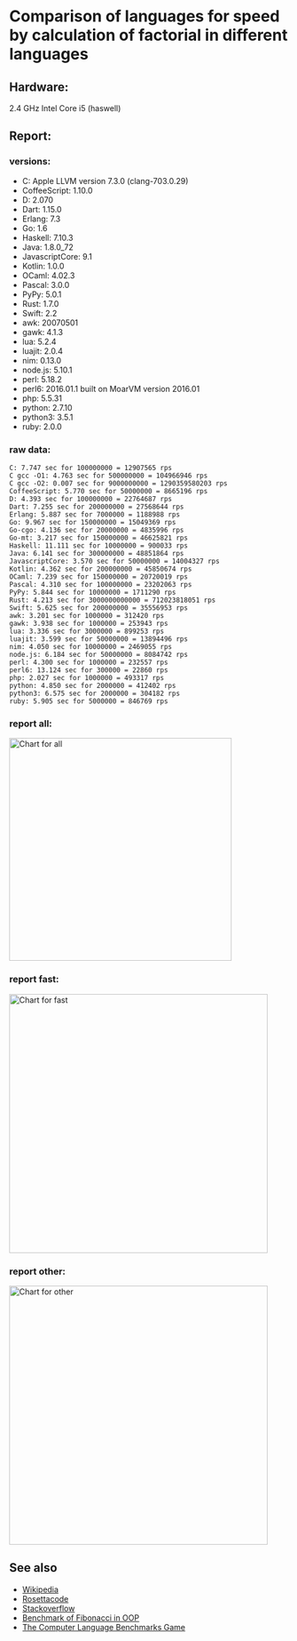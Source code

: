 Comparison of languages for speed by calculation of factorial in different languages
====================================================================================

Hardware:
---------
2.4 GHz Intel Core i5 (haswell)

Report:
-------
### versions:

  * C: Apple LLVM version 7.3.0 (clang-703.0.29)
  * CoffeeScript: 1.10.0
  * D: 2.070
  * Dart: 1.15.0
  * Erlang: 7.3
  * Go: 1.6
  * Haskell: 7.10.3
  * Java: 1.8.0_72
  * JavascriptCore: 9.1
  * Kotlin: 1.0.0
  * OCaml: 4.02.3
  * Pascal: 3.0.0
  * PyPy: 5.0.1
  * Rust: 1.7.0
  * Swift: 2.2
  * awk: 20070501
  * gawk: 4.1.3
  * lua: 5.2.4
  * luajit: 2.0.4
  * nim: 0.13.0
  * node.js: 5.10.1
  * perl: 5.18.2
  * perl6: 2016.01.1 built on MoarVM version 2016.01
  * php: 5.5.31
  * python: 2.7.10
  * python3: 3.5.1
  * ruby: 2.0.0


### raw data:

    C: 7.747 sec for 100000000 = 12907565 rps
    C gcc -O1: 4.763 sec for 500000000 = 104966946 rps
    C gcc -O2: 0.007 sec for 9000000000 = 1290359580203 rps
    CoffeeScript: 5.770 sec for 50000000 = 8665196 rps
    D: 4.393 sec for 100000000 = 22764687 rps
    Dart: 7.255 sec for 200000000 = 27568644 rps
    Erlang: 5.887 sec for 7000000 = 1188988 rps
    Go: 9.967 sec for 150000000 = 15049369 rps
    Go-cgo: 4.136 sec for 20000000 = 4835996 rps
    Go-mt: 3.217 sec for 150000000 = 46625821 rps
    Haskell: 11.111 sec for 10000000 = 900033 rps
    Java: 6.141 sec for 300000000 = 48851864 rps
    JavascriptCore: 3.570 sec for 50000000 = 14004327 rps
    Kotlin: 4.362 sec for 200000000 = 45850674 rps
    OCaml: 7.239 sec for 150000000 = 20720019 rps
    Pascal: 4.310 sec for 100000000 = 23202063 rps
    PyPy: 5.844 sec for 10000000 = 1711290 rps
    Rust: 4.213 sec for 3000000000000 = 712023818051 rps
    Swift: 5.625 sec for 200000000 = 35556953 rps
    awk: 3.201 sec for 1000000 = 312420 rps
    gawk: 3.938 sec for 1000000 = 253943 rps
    lua: 3.336 sec for 3000000 = 899253 rps
    luajit: 3.599 sec for 50000000 = 13894496 rps
    nim: 4.050 sec for 10000000 = 2469055 rps
    node.js: 6.184 sec for 50000000 = 8084742 rps
    perl: 4.300 sec for 1000000 = 232557 rps
    perl6: 13.124 sec for 300000 = 22860 rps
    php: 2.027 sec for 1000000 = 493317 rps
    python: 4.850 sec for 2000000 = 412402 rps
    python3: 6.575 sec for 2000000 = 304182 rps
    ruby: 5.905 sec for 5000000 = 846769 rps


### report all:

<img alt="Chart for all" width="401" src="https://chart.googleapis.com/chart?cht=bhs&chs=602x498&chd=t%3A104966945%2C48851863%2C46625821%2C45850674%2C35556953%2C27568644%2C23202062%2C22764687%2C20720019%2C15049369%2C14004327%2C13894495%2C12907564%2C8665196%2C8084741%2C4835995%2C2469054%2C1711290%2C1188988%2C900032%2C899252%2C846768%2C493317%2C412402%2C312420%2C304182%2C253942%2C232556&chco=4d89f9&chbh=12&chds=0,104966945.593932&chxt=x,y,r&chxl=1%3A%7Cperl%7Cgawk%7Cpython3%7Cawk%7Cpython%7Cphp%7Cruby%7Clua%7CHaskell%7CErlang%7CPyPy%7Cnim%7CGo-cgo%7Cnode.js%7CCoffeeScript%7CC%7Cluajit%7CJavascriptCore%7CGo%7COCaml%7CD%7CPascal%7CDart%7CSwift%7CKotlin%7CGo-mt%7CJava%7CC%20gcc%20-O1%7C2%3A%7C232556%20rps%7C253942%20rps%7C304182%20rps%7C312420%20rps%7C412402%20rps%7C493317%20rps%7C846768%20rps%7C899252%20rps%7C900032%20rps%7C1188988%20rps%7C1711290%20rps%7C2469054%20rps%7C4835995%20rps%7C8084741%20rps%7C8665196%20rps%7C12907564%20rps%7C13894495%20rps%7C14004327%20rps%7C15049369%20rps%7C20720019%20rps%7C22764687%20rps%7C23202062%20rps%7C27568644%20rps%7C35556953%20rps%7C45850674%20rps%7C46625821%20rps%7C48851863%20rps%7C104966945%20rps%7C0%3A%7C0%20%25%7C10%20%25%7C20%20%25%7C30%20%25%7C40%20%25%7C50%20%25%7C60%20%25%7C70%20%25%7C80%20%25%7C90%20%25%7C100%20%25">

### report fast:

<img alt="Chart for fast" width="466" src="https://chart.googleapis.com/chart?cht=bhs&chs=700x311&chd=t%3A104966945%2C48851863%2C46625821%2C45850674%2C35556953%2C27568644%2C23202062%2C22764687%2C20720019%2C15049369%2C14004327%2C13894495%2C12907564%2C8665196%2C8084741%2C4835995%2C2469054&chco=4d89f9&chbh=12&chds=0,104966945.593932&chxt=x,y,r&chxl=1%3A%7Cnim%7CGo-cgo%7Cnode.js%7CCoffeeScript%7CC%7Cluajit%7CJavascriptCore%7CGo%7COCaml%7CD%7CPascal%7CDart%7CSwift%7CKotlin%7CGo-mt%7CJava%7CC%20gcc%20-O1%7C2%3A%7C2469054%20rps%7C4835995%20rps%7C8084741%20rps%7C8665196%20rps%7C12907564%20rps%7C13894495%20rps%7C14004327%20rps%7C15049369%20rps%7C20720019%20rps%7C22764687%20rps%7C23202062%20rps%7C27568644%20rps%7C35556953%20rps%7C45850674%20rps%7C46625821%20rps%7C48851863%20rps%7C104966945%20rps%7C0%3A%7C0%20%25%7C10%20%25%7C20%20%25%7C30%20%25%7C40%20%25%7C50%20%25%7C60%20%25%7C70%20%25%7C80%20%25%7C90%20%25%7C100%20%25">

### report other:

<img alt="Chart for other" width="466" src="https://chart.googleapis.com/chart?cht=bhs&chs=700x209&chd=t%3A1711290%2C1188988%2C900032%2C899252%2C846768%2C493317%2C412402%2C312420%2C304182%2C253942%2C232556&chco=4d89f9&chbh=12&chds=0,1711290.38893455&chxt=x,y,r&chxl=1%3A%7Cperl%7Cgawk%7Cpython3%7Cawk%7Cpython%7Cphp%7Cruby%7Clua%7CHaskell%7CErlang%7CPyPy%7C2%3A%7C232556%20rps%7C253942%20rps%7C304182%20rps%7C312420%20rps%7C412402%20rps%7C493317%20rps%7C846768%20rps%7C899252%20rps%7C900032%20rps%7C1188988%20rps%7C1711290%20rps%7C0%3A%7C0%20%25%7C10%20%25%7C20%20%25%7C30%20%25%7C40%20%25%7C50%20%25%7C60%20%25%7C70%20%25%7C80%20%25%7C90%20%25%7C100%20%25">



See also
--------

  * [Wikipedia](http://en.wikipedia.org/wiki/Factorial)
  * [Rosettacode](http://rosettacode.org/wiki/Factorial)
  * [Stackoverflow](http://stackoverflow.com/questions/23930/factorial-algorithms-in-different-languages)
  * [Benchmark of Fibonacci in OOP](https://github.com/Balancer/benchmarks-fib-obj)
  * [The Computer Language Benchmarks Game](http://benchmarksgame.alioth.debian.org)
